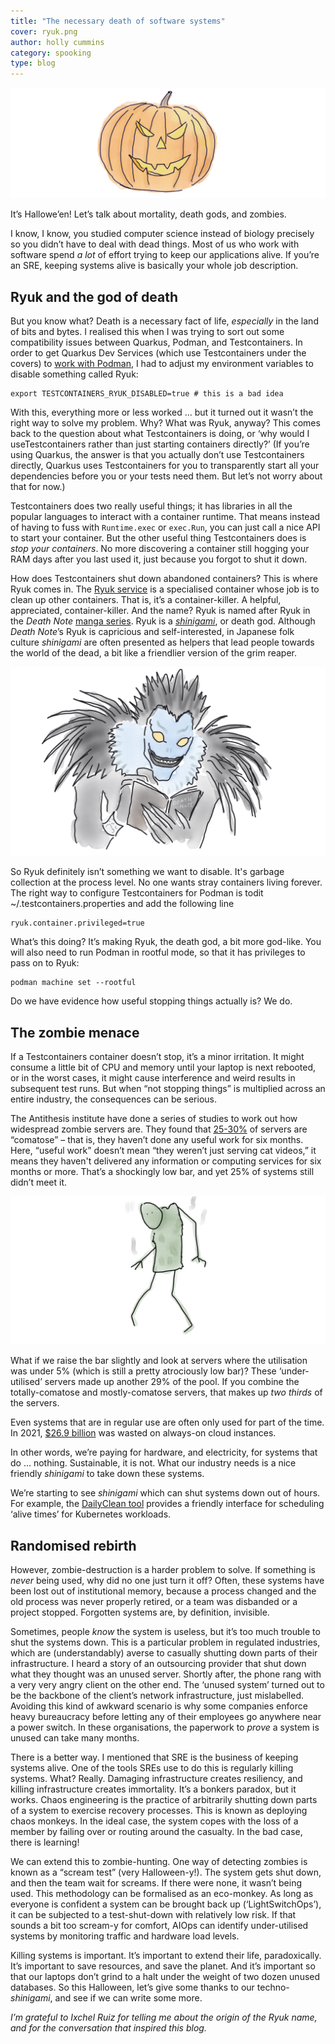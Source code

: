 ```yaml
---
title: "The necessary death of software systems"
cover: ryuk.png
author: holly cummins
category: spooking
type: blog
---
```


![A carved pumpkin](pumpkin.png)

It’s Hallowe’en! Let’s talk about mortality, death gods, and zombies.

I know, I know, you studied computer science instead of biology precisely so you didn’t have to deal with dead things. 
Most of us who work with software spend _a lot_ of effort trying to keep our applications alive. If you’re an SRE, keeping systems alive is basically your whole job description. 

## Ryuk and the god of death

But you know what? Death is a necessary fact of life, _especially_ in the land of bits and bytes. I realised this when I was trying to sort out some compatibility issues between Quarkus, Podman, and Testcontainers. In order to get Quarkus Dev Services (which use Testcontainers under the covers) to [work with Podman](https://quarkus.io/guides/podman), I had to adjust my environment variables to disable something called Ryuk:

```
export TESTCONTAINERS_RYUK_DISABLED=true # this is a bad idea
```

With this, everything more or less worked … but it turned out it wasn’t the right way to solve my problem. Why? What was Ryuk, anyway? This comes back to the question about what Testcontainers is doing, or ‘why would I useTestcontainers rather than just starting containers directly?’ (If you’re using Quarkus, the answer is that you actually don’t use Testcontainers directly, Quarkus uses Testcontainers for you to transparently start all your dependencies before you or your tests need them. But let’s not worry about that for now.)

Testcontainers does two really useful things; it has libraries in all the popular languages to interact with a container runtime. That means instead of having to fuss with `Runtime.exec` or `exec.Run`, you can just call a nice API to start your container. But the other useful thing Testcontainers does is _stop your containers_. No more discovering a container still hogging your RAM days after you last used it, just because you forgot to shut it down.  

How does Testcontainers shut down abandoned containers? This is where Ryuk comes in. The [Ryuk service](https://github.com/testcontainers/moby-ryuk) is a specialised container whose job is to clean up other containers. That is, it’s a container-killer. A helpful, appreciated, container-killer. And the name? Ryuk is named after Ryuk in the _Death Note_ [manga series](https://en.wikipedia.org/wiki/Death_Note). Ryuk is a [_shinigami_](https://www.historydefined.net/shinigami/), or death god. Although _Death Note_’s Ryuk is capricious and self-interested, in Japanese folk culture _shinigami_ are often presented as helpers that lead people towards the world of the dead, a bit like a friendlier version of the grim reaper. 

![Ryuk writing in the death note book](ryuk.png)

So Ryuk definitely isn’t something we want to disable. It's garbage collection at the process level. No one wants stray containers living forever. 
The right way to configure Testcontainers for Podman is todit ~/.testcontainers.properties and add the following line

```
ryuk.container.privileged=true
```

What’s this doing? It’s making Ryuk, the death god, a bit more god-like. You will also need to run Podman in rootful mode, so that it has privileges to pass on to Ryuk:

```
podman machine set --rootful
```

Do we have evidence how useful stopping things actually is? We do. 

## The zombie menace

If a Testcontainers container doesn’t stop, it’s a minor irritation. It might consume a little bit of CPU and memory until your laptop is next rebooted, or in the worst cases, it might cause interference and weird results in subsequent test runs. But when “not stopping things” is multiplied across an entire industry, the consequences can be serious. 

The Antithesis institute have done a series of studies to work out how widespread zombie servers are. They found that [25-30%](https://www.nrdc.org/sites/default/files/data-center-efficiency-assessment-IB.pdf) of servers are “comatose” – that is, they haven’t done any useful work for six months. Here, “useful work” doesn’t mean “they weren’t just serving cat videos,” it means they haven't delivered any information or computing services for six months or more. That’s a shockingly low bar, and yet 25% of systems still didn’t meet it. 

![A green zombie](zombie.png)

What if we raise the bar slightly and look at servers where the utilisation was under 5% (which is still a pretty atrociously low bar)? These ‘under-utilised’ servers made up another 29% of the pool.  If you combine the totally-comatose and mostly-comatose servers, that makes up _two thirds_ of the servers. 

Even systems that are in regular use are often only used for part of the time. In 2021, [$26.9 billion](https://www.business2community.com/cloud-computing/overprovisioning-always-on-resources-lead-to-26-6-billion-in-public-cloud-waste-expected-in-2021-02381033) was wasted on always-on cloud instances. 

In other words, we’re paying for hardware, and electricity, for systems that do … nothing. Sustainable, it is not. What our industry needs is a nice friendly _shinigami_ to take down these systems. 

We’re starting to see _shinigami_ which can shut systems down out of hours. For example,  the [DailyClean tool](https://github.com/AxaFrance/dailyclean) provides a friendly interface for scheduling ‘alive times’ for Kubernetes workloads. 

## Randomised rebirth

However, zombie-destruction is a harder problem to solve. If something is _never_ being used, why did no one just turn it off? Often, these systems have been lost out of institutional memory, because a process changed and the old process was never properly retired, or a team was disbanded or a project stopped. Forgotten systems are, by definition, invisible. 

Sometimes, people _know_ the system is useless, but it’s too much trouble to shut the systems down. This is a particular problem in regulated industries, which are (understandably) averse to casually shutting down parts of their infrastructure. I heard a story of an outsourcing provider that shut down what they thought was an unused server. Shortly after, the phone rang with a very very angry client on the other end. The ‘unused system’ turned out to be the backbone of the client’s network infrastructure, just mislabelled. Avoiding this kind of awkward scenario is why some companies enforce heavy bureaucracy before letting any of their employees go anywhere near a power switch. In these organisations, the paperwork to _prove_ a system is unused can take many months. 

There is a better way. I mentioned that SRE is the business of keeping systems alive.  One of the tools SREs use to do this is regularly killing systems. What? Really. Damaging infrastructure creates resiliency, and killing infrastructure creates immortality. It’s a bonkers paradox, but it works. Chaos engineering is the practice of arbitrarily shutting down parts of a system to exercise recovery processes. This is known as deploying chaos monkeys. In the ideal case, the system copes with the loss of a member by failing over or routing around the casualty. In the bad case, there is learning!

We can extend this to zombie-hunting. One way of detecting zombies is known as a “scream test” (very Halloween-y!). The system gets shut down, and then the team wait for screams. If there were none, it wasn’t being used. This methodology can be formalised as an eco-monkey. As long as everyone is confident a system can be brought back up (‘LightSwitchOps’), it can be subjected to a test-shut-down with relatively low risk. If that sounds a bit too scream-y for comfort, AIOps can identify under-utilised systems by monitoring traffic and hardware load levels. 

Killing systems is important. It’s important to extend their life, paradoxically. It’s important to save resources, and save the planet. And it’s important so that our laptops don’t grind to a halt under the weight of two dozen unused databases. So this Halloween, let’s give some thanks to our techno-_shinigami_, and see if we can write some more. 

_I’m grateful to Ixchel Ruiz for telling me about the origin of the Ryuk name, and for the conversation that inspired this blog._